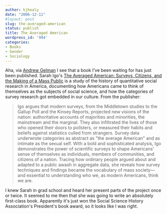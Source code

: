 ```yaml
---
author: kjhealy
date: "2006-12-11"
#layout: post
slug: the-averaged-american
status: publish
title: The Averaged American
wordpress_id: '994'
categories:
- Books
- Gender
- Sociology
---
```


Aha, via [Andrew Gelman](http://www.stat.columbia.edu/~cook/movabletype/archives/2006/12/the_averaged_am.html) I see that a book I've been waiting for has just been published. Sarah Igo's [The Averaged American: Surveys, Citizens, and the Making of a Mass Public](http://www.amazon.com/exec/obidos/ASIN/0674023218/ref=nosim/) is a study of the history of quantitative social research in America, documenting how Americans came to think of themselves as the subjects of social science, and how the categories of survey research got embedded in our culture. From the publisher:

> Igo argues that modern surveys, from the Middletown studies to the Gallup Poll and the Kinsey Reports, projected new visions of the nation: authoritative accounts of majorities and minorities, the mainstream and the marginal. They also infiltrated the lives of those who opened their doors to pollsters, or measured their habits and beliefs against statistics culled from strangers. Survey data underwrote categories as abstract as "the average American" and as intimate as the sexual self. With a bold and sophisticated analysis, Igo demonstrates the power of scientific surveys to shape Americans' sense of themselves as individuals, members of communities, and citizens of a nation. Tracing how ordinary people argued about and adapted to a public awash in aggregate data, she reveals how survey techniques and findings became the vocabulary of mass society—and essential to understanding who we, as modern Americans, think we are.

I knew Sarah in grad school and heard her present parts of the project once or twice. It seemed to me then that she was going to write an absolutely first-class book. Apparently it's just won the Social Science History Association's President's book award, so it looks like I was right.
